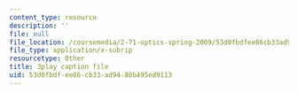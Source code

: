 ```yaml
---
content_type: resource
description: ''
file: null
file_location: /coursemedia/2-71-optics-spring-2009/53d0fbdfee86cb33ad9480b495ed9113_IpFIp68ODNI.srt
file_type: application/x-subrip
resourcetype: Other
title: 3play caption file
uid: 53d0fbdf-ee86-cb33-ad94-80b495ed9113
---
```

